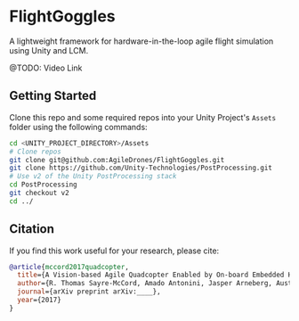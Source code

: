 # FlightGoggles
A lightweight framework for hardware-in-the-loop agile flight simulation using Unity and LCM.

@TODO: Video Link

## Getting Started
Clone this repo and some required repos into your Unity Project's `Assets` folder using the following commands:

```bash
cd <UNITY_PROJECT_DIRECTORY>/Assets
# Clone repos
git clone git@github.com:AgileDrones/FlightGoggles.git
git clone https://github.com/Unity-Technologies/PostProcessing.git
# Use v2 of the Unity PostProcessing stack
cd PostProcessing
git checkout v2
cd ../
```

## Citation
If you find this work useful for your research, please cite:
```bibtex
@article{mccord2017quadcopter,
  title={A Vision-based Agile Quadcopter Enabled by On-board Embedded High-performance Computing},
  author={R. Thomas Sayre-McCord, Amado Antonini, Jasper Arneberg, Austin Brown, Guilherme Cavalheiro, Yajun Fang, Alex Gorodetsky, Winter Guerra, Dave McCoy, Sebastian Quilter, Fabian Riether, Ezra Tal, Yunus Terzioglu, Luca Carlone, and Sertac Karaman},
  journal={arXiv preprint arXiv:____},
  year={2017}
}
```
